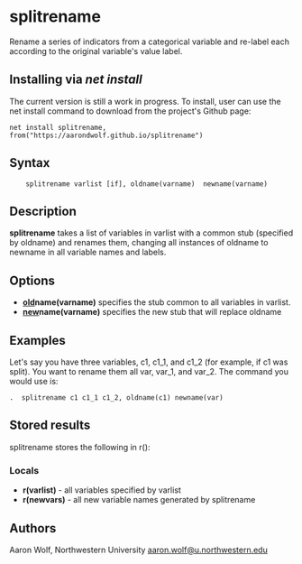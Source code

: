 # splitrename
Rename a series of indicators from a categorical variable and re-label each according to the original variable's value label.

## Installing via *net install*

The current version is still a work in progress. To install, user can use the net install command to download from the project's Github page:

```
net install splitrename, from("https://aarondwolf.github.io/splitrename")
```

## Syntax

        splitrename varlist [if], oldname(varname)  newname(varname)

## Description

**splitrename** takes a list of variables in varlist with a common stub (specified by oldname) and
renames them, changing all instances of oldname to newname in all variable names and labels.

## Options

- **<u>old</u>name(varname)** specifies the stub common to all variables in varlist.
- **<u>new</u>name(varname)** specifies the new stub that will replace oldname

## Examples

Let's say you have three variables, c1, c1_1, and c1_2 (for example, if c1 was split). You want
to rename them all var, var_1, and var_2. The command you would use is:

    .  splitrename c1 c1_1 c1_2, oldname(c1) newname(var)

## Stored results

splitrename stores the following in r():

### Locals

- **r(varlist)** - all variables specified by varlist
- **r(newvars)** - all new variable names generated by splitrename

## Authors

Aaron Wolf, Northwestern University
aaron.wolf@u.northwestern.edu